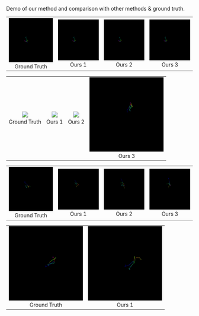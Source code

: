 Demo of our method and comparison with other methods & ground truth.


<table>
    <tr>
        <td ><center><img src="https://github.com/luoshuqing2001/Decoupled_AI_Choreography/blob/main/demo/videos/gKR_sBM_cAll_d30_mKR2_ch02_gt.gif"  width="200"> <br> Ground Truth </center></td>
        <td ><center><img src="https://github.com/luoshuqing2001/Decoupled_AI_Choreography/blob/main/demo/videos/gKR_sBM_cAll_d30_mKR2_ch02_our_1.gif" width="200"> <br> Ours 1 </center></td>
        <td ><center><img src="https://github.com/luoshuqing2001/Decoupled_AI_Choreography/blob/main/demo/videos/gKR_sBM_cAll_d30_mKR2_ch02_our_2.gif" width="200"> <br> Ours 2 </center></td>
        <td ><center><img src="https://github.com/luoshuqing2001/Decoupled_AI_Choreography/blob/main/demo/videos/gKR_sBM_cAll_d30_mKR2_ch02_our_3.gif" width="200"> <br> Ours 3 </center></td>
    </tr>
</table>


<table>
    <tr>
        <td ><center><img src="https://github.com/luoshuqing2001/Decoupled_AI_Choreography/blob/main/demo/videos/gWA_sBM_cAll_d26_mWA0_ch02_gt.gif"  width="200"> <br> Ground Truth </center></td>
        <td ><center><img src="https://github.com/luoshuqing2001/Decoupled_AI_Choreography/blob/main/demo/videos/gWA_sBM_cAll_d26_mWA0_ch02_our_1.gif"  width="200"> <br> Ours 1 </center></td>
        <td ><center><img src="https://github.com/luoshuqing2001/Decoupled_AI_Choreography/blob/main/demo/videos/gWA_sBM_cAll_d26_mWA0_ch02_our_2.gif"  width="200"> <br> Ours 2 </center></td>
        <td ><center><img src="https://github.com/luoshuqing2001/Decoupled_AI_Choreography/blob/main/demo/videos/gWA_sBM_cAll_d26_mWA0_ch02_our_3.gif"  width="200"> <br> Ours 3 </center></td>
    </tr>
</table>


<table>
    <tr>
        <td ><center><img src="https://github.com/luoshuqing2001/Decoupled_AI_Choreography/blob/main/demo/videos/gLO_sBM_cAll_d13_mLO2_ch02_gt.gif"  width="200"> <br> Ground Truth </center></td>
        <td ><center><img src="https://github.com/luoshuqing2001/Decoupled_AI_Choreography/blob/main/demo/videos/gLO_sBM_cAll_d13_mLO2_ch02_our_1.gif"  width="200"> <br> Ours 1 </center></td>
        <td ><center><img src="https://github.com/luoshuqing2001/Decoupled_AI_Choreography/blob/main/demo/videos/gLO_sBM_cAll_d13_mLO2_ch02_our_2.gif"  width="200"> <br> Ours 2 </center></td>
        <td ><center><img src="https://github.com/luoshuqing2001/Decoupled_AI_Choreography/blob/main/demo/videos/gLO_sBM_cAll_d13_mLO2_ch02_our_3.gif"  width="200"> <br> Ours 3 </center></td>
    </tr>

<table>
    <tr>
        <td ><center><img src="https://github.com/luoshuqing2001/Decoupled_AI_Choreography/blob/main/demo/videos/gKR_sBM_cAll_d30_mKR2_ch01_gt.gif"  width="200"> <br> Ground Truth </center></td>
        <td ><center><img src="https://github.com/luoshuqing2001/Decoupled_AI_Choreography/blob/main/demo/videos/gKR_sBM_cAll_d30_mKR2_ch01_our_1.gif"  width="200"> <br> Ours 1 </center></td>
    </tr>
    
</table>
